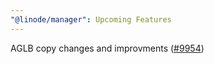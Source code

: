 ```yaml
---
"@linode/manager": Upcoming Features
---
```


AGLB copy changes and improvments ([#9954](https://github.com/linode/manager/pull/9954))
